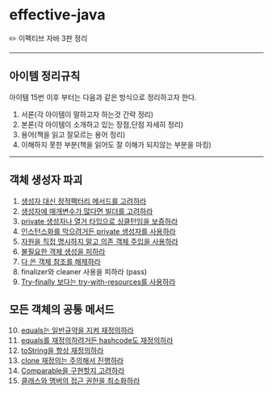 # effective-java

:pencil2: 이펙티브 자바 3판 정리

---
## 아이템 정리규칙
아이템 15번 이후 부터는 다음과 같은 방식으로 정리하고자 한다.
1. 서론(각 아이템이 말하고자 하는것 간략 정리)
2. 본론(각 아이템이 소개하고 있는 장점,단점  자세히 정리)
3. 용어(책을 읽고 잘모르는 용어 정리)
4. 이해하지 못한 부분(책을 읽어도 잘 이해가 되지않는 부분을 마킹)
---
## 객체 생성자 파괴

1. [생성자 대신 정적팩터리 메서드를 고려하라](https://github.com/KJJ924/effective-java/blob/master/src/main/java/com/jaejoon/demo/item1/item1.md)
2. [생성자에 매개변수가 많다면 빌더를 고려하라](https://github.com/KJJ924/effective-java/blob/master/src/main/java/com/jaejoon/demo/item2/item2.md)
3. [private 생성자나 열거 타입으로 싱클턴임을 보증하라](https://github.com/KJJ924/effective-java/blob/master/src/main/java/com/jaejoon/demo/item3/item3.md)
4. [인스턴스화를 막으려거든 private 생성자를 사용하라](https://github.com/KJJ924/effective-java/blob/master/src/main/java/com/jaejoon/demo/item4/item4.md)
5. [자원을 직접 명시하지 말고 의존 객체 주입을 사용하라](https://github.com/KJJ924/effective-java/blob/master/src/main/java/com/jaejoon/demo/item5/item5.md)
6. [불필요한 객체 생성을 피하라](https://github.com/KJJ924/effective-java/blob/master/src/main/java/com/jaejoon/demo/item6/item6.md)
7. [다 쓴 객체 참조를 해제하라](https://github.com/KJJ924/effective-java/blob/master/src/main/java/com/jaejoon/demo/item7/item7.md)
8. finalizer와 cleaner 사용을 피하라 (pass)
9. [Try-finally 보다는 try-with-resources를 사용하라](https://github.com/KJJ924/effective-java/blob/master/src/main/java/com/jaejoon/demo/item9/item9.md)



## 모든 객체의 공통 메서드

10. [equals는 일반규약을 지켜 재정의하라](https://github.com/KJJ924/effective-java/blob/master/src/main/java/com/jaejoon/demo/item10/item10.md)
11. [equals를 재정의하려거든 hashcode도 재정의하라](https://github.com/KJJ924/effective-java/blob/master/src/main/java/com/jaejoon/demo/item11/item11.md)
12. [toString을 항상 재정의하라](https://github.com/KJJ924/effective-java/blob/master/src/main/java/com/jaejoon/demo/item12/item12.md)
13. [clone 재정의는 주의해서 진행하라](https://github.com/KJJ924/effective-java/blob/master/src/main/java/com/jaejoon/demo/item13/item13.md)
14. [Comparable을 구현할지 고려하라](https://github.com/KJJ924/effective-java/blob/master/src/main/java/com/jaejoon/demo/item14/item14.md)
15. [클래스와 맴버의 접근 권한을 최소화하라](https://github.com/KJJ924/effective-java/blob/master/src/main/java/com/jaejoon/demo/item15/item15.md)












